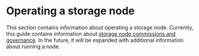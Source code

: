 # Operating a storage node

This section contains information about operating a storage node. Currently, this guide contains
information about [storage node commissions and governance](commission-governance.md).
In the future, it will be expanded with additional information about running a node.
